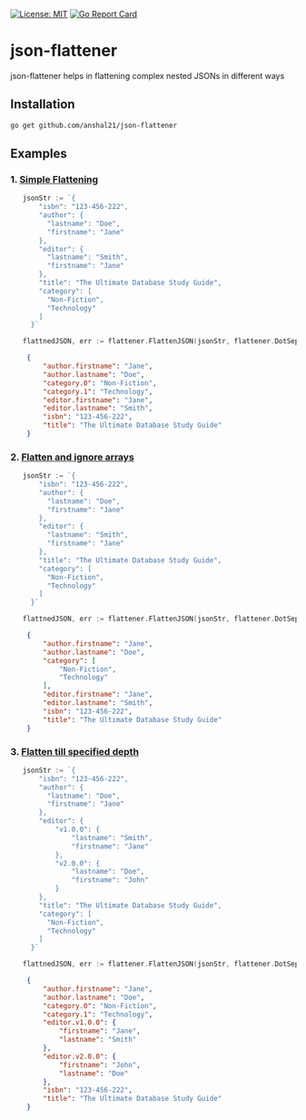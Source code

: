 
[![License: MIT](https://img.shields.io/badge/License-MIT-blue.svg)](https://github.com/anshal21/json-flattener/blob/main/LICENSE) [![Go Report Card](https://goreportcard.com/badge/github.com/anshal21/json-flattener)](https://goreportcard.com/report/github.com/anshal21/json-flattener)

# json-flattener
json-flattener helps in flattening complex nested JSONs in different ways
 
 ## Installation
 ```bash
 go get github.com/anshal21/json-flattener
 ```

 ## Examples

 ### 1. [ Simple Flattening ](https://github.com/anshal21/json-flattener/tree/main/examples/simple_flatten)  
 ```go
    jsonStr := `{
		"isbn": "123-456-222",
		"author": {
		  "lastname": "Doe",
		  "firstname": "Jane"
		},
		"editor": {
		  "lastname": "Smith",
		  "firstname": "Jane"
		},
		"title": "The Ultimate Database Study Guide",
		"category": [
		  "Non-Fiction",
		  "Technology"
		]
	  }`

	flattnedJSON, err := flattener.FlattenJSON(jsonStr, flattener.DotSeparator)
 ``` 
```json
    {
        "author.firstname": "Jane",
        "author.lastname": "Doe",
        "category.0": "Non-Fiction",
        "category.1": "Technology",
        "editor.firstname": "Jane",
        "editor.lastname": "Smith",
        "isbn": "123-456-222",
        "title": "The Ultimate Database Study Guide"
    }
```  

 ### 2. [ Flatten and ignore arrays ](https://github.com/anshal21/json-flattener/tree/main/examples/flatten_ignore_array)  
 ```go
    jsonStr := `{
		"isbn": "123-456-222",
		"author": {
		  "lastname": "Doe",
		  "firstname": "Jane"
		},
		"editor": {
		  "lastname": "Smith",
		  "firstname": "Jane"
		},
		"title": "The Ultimate Database Study Guide",
		"category": [
		  "Non-Fiction",
		  "Technology"
		]
	  }`

	flattnedJSON, err := flattener.FlattenJSON(jsonStr, flattener.DotSeparator, flattener.IgnoreArray())
 ``` 
```json
    {
        "author.firstname": "Jane",
        "author.lastname": "Doe",
        "category": [
            "Non-Fiction",
            "Technology"
        ],
        "editor.firstname": "Jane",
        "editor.lastname": "Smith",
        "isbn": "123-456-222",
        "title": "The Ultimate Database Study Guide"
    }
```  


 ### 3. [ Flatten till specified depth ](https://github.com/anshal21/json-flattener/tree/main/examples/simple_flatten)  
 ```go
    jsonStr := `{
		"isbn": "123-456-222",
		"author": {
		  "lastname": "Doe",
		  "firstname": "Jane"
		},
		"editor": {
			"v1.0.0": {
				"lastname": "Smith",
				"firstname": "Jane"
			},
			"v2.0.0": {
				"lastname": "Doe",
				"firstname": "John"
			}
		},
		"title": "The Ultimate Database Study Guide",
		"category": [
		  "Non-Fiction",
		  "Technology"
		]
	  }`

	flattnedJSON, err := flattener.FlattenJSON(jsonStr, flattener.DotSeparator, flattener.WithDepth(2))
 ``` 
```json
    {
        "author.firstname": "Jane",
        "author.lastname": "Doe",
        "category.0": "Non-Fiction",
        "category.1": "Technology",
        "editor.v1.0.0": {
            "firstname": "Jane",
            "lastname": "Smith"
        },
        "editor.v2.0.0": {
            "firstname": "John",
            "lastname": "Doe"
        },
        "isbn": "123-456-222",
        "title": "The Ultimate Database Study Guide"
    }
```  